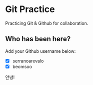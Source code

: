 # Git Practice

Practicing Git &amp; Github for collaboration.

## Who has been here?

Add your Github username below:

- [x] serranoarevalo
- [x] beomsoo

안녕!
